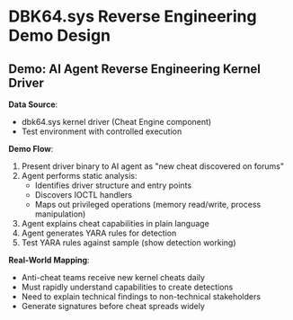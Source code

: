 # DBK64.sys Reverse Engineering Demo Design

## Demo: AI Agent Reverse Engineering Kernel Driver

**Data Source**: 
- dbk64.sys kernel driver (Cheat Engine component)
- Test environment with controlled execution

**Demo Flow**:
1. Present driver binary to AI agent as "new cheat discovered on forums"
2. Agent performs static analysis:
   - Identifies driver structure and entry points
   - Discovers IOCTL handlers
   - Maps out privileged operations (memory read/write, process manipulation)
3. Agent explains cheat capabilities in plain language
4. Agent generates YARA rules for detection
5. Test YARA rules against sample (show detection working)

**Real-World Mapping**:
- Anti-cheat teams receive new kernel cheats daily
- Must rapidly understand capabilities to create detections
- Need to explain technical findings to non-technical stakeholders
- Generate signatures before cheat spreads widely